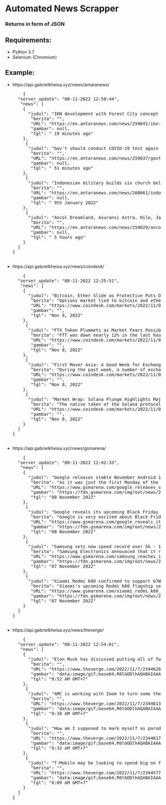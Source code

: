 <h1>Automated News Scrapper</h1>
<h3>Returns in form of JSON<h3>
<h2>Requirements:</h2>
<ul>
  <li>Python 3.7</li>
  <li>Selenium (Chromium)</li>
</ul>
<h2>Example:</h2>
<ul>
    <li>https://api.gabrielkheisa.xyz/news/antaranews/</li>
    <pre>
    {
  "server_update": "08-11-2022 12:50:44",
   "news": [
    {
      "judul": "IKN development with Forest City concept to mitigate climate change",
       "berita": "",
       "URL": "https://en.antaranews.com/news/259041/ikn-development-with-forest-city-concept-to-mitigate-climate-change",
       "gambar": null,
       "tgl": " 19 minutes ago"
    },
     {
      "judul": "Gov't should conduct COVID-19 test again amid XBB spread:  Asmoro",
       "berita": "",
       "URL": "https://en.antaranews.com/news/259037/govt-should-conduct-covid-19-test-again-amid-xbb-spread-asmoro",
       "gambar": null,
       "tgl": " 51 minutes ago"
    },
     {
      "judul": "Indonesian military builds six church bell towers in Papua",
       "berita": "",
       "URL": "https://en.antaranews.com/news/208661/indonesian-military-builds-six-church-bell-towers-in-papua",
       "gambar": null,
       "tgl": " 9th January 2022"
    },
     {
      "judul": "Ancol Dreamland, Asuransi Astra, Hilo, Janji Jiwa Jiwa Toast are among the winners of the 2022-2023 Brand of the Year Awards.",
       "berita": "",
       "URL": "https://en.antaranews.com/news/259029/ancol-dreamland-asuransi-astra-hilo-janji-jiwa-jiwa-toast-are-among-the-winners-of-the-2022-2023-brand-of-the-year-awards",
       "gambar": null,
       "tgl": " 5 hours ago"
    }
  ]
}
    </pre>
    <li>https://api.gabrielkheisa.xyz/news/coindesk/</li>
    <pre>
    {
  "server_update": "08-11-2022 12:25:51",
   "news": [
    {
      "judul": "Bitcoin, Ether Slide as Protective Puts Draw Demand Amid Sell-Off in FTX's Token",
       "berita": "Options market tied to bitcoin and ether shows renewed bias for puts, perhaps a sign of investor fears that the FTX-Alameda drama may bring another market-wide crash.",
       "URL": "https://www.coindesk.com/markets/2022/11/08/bitcoin-ether-slide-as-protective-puts-draw-demand-amid-sell-off-in-ftx-token/",
       "gambar": "",
       "tgl": "Nov 8, 2022"
    },
     {
      "judul": "FTX Token Plummets as Market Fears Possible Alameda Contagion",
       "berita": "FTT was down nearly 12% in the last hour and over 20% during the last 24 hours.",
       "URL": "https://www.coindesk.com/markets/2022/11/08/ftt-plummets-as-market-fears-possible-alameda-contagion/",
       "gambar": "",
       "tgl": "Nov 8, 2022"
    },
     {
      "judul": "First Mover Asia: A Good Week for Exchange Tokens, Except FTT; Solana Continues Falling",
       "berita": "During the past week, a number of exchange tokens have outperformed bitcoin, including OKX and CRO.  FTT is not among them.",
       "URL": "https://www.coindesk.com/markets/2022/11/08/first-mover-asia-a-good-week-for-exchange-tokens-except-ftt-solana-continues-falling/",
       "gambar": "",
       "tgl": "Nov 8, 2022"
    },
     {
      "judul": "Market Wrap: Solana Plunge Highlights Major Cryptos\u2019 Day in the Red",
       "berita": "The native token of the Solana protocol recently fell over 6%; bitcoin and ether dropped more modestly as investors await the midterm elections and latest inflation data. Market Wrap is CoinDesk\u2019s daily newsletter diving into what happened in today's crypto markets.",
       "URL": "https://www.coindesk.com/markets/2022/11/07/market-wrap-solana-plunge-highlights-major-cryptos-day-in-the-red/",
       "gambar": "",
       "tgl": "Nov 8, 2022"
    }
  ]
}
    </pre>
    <li>https://api.gabrielkheisa.xyz/news/gsmarena/</li>
    <pre>
    {
  "server_update": "08-11-2022 12:42:33",
   "news": [
    {
      "judul": "Google releases stable November Android 13 update, new QPR1 Beta 3.1 too",
       "berita": "As it was just the first Monday of the month, Google released the latest monthly Android update for its still-supported Pixels mere hours ago. The November 2022 update is the last minor one before the bigger December release - which has been in open...",
       "URL": "https://www.gsmarena.com/google_releases_stable_november_android_13_update_new_qpr1_beta_31_too-news-56434.php",
       "gambar": "https://fdn.gsmarena.com/imgroot/news/22/11/google-november-update/-344x215/gsmarena_000.jpg",
       "tgl": "08 November 2022"
    },
     {
      "judul": "Google reveals its upcoming Black Friday deals for Pixel 7, Pixel 7 Pro, and Pixel 6a",
       "berita": "Google is very excited about Black Friday this year, and as such it's letting us know in advance what the deals will be. Over at its online store, the company is now prominently displaying a countdown clock to the start of the deals. At the time of...",
       "URL": "https://www.gsmarena.com/google_reveals_its_upcoming_black_friday_deals_for_pixel_7_pixel_7_pro_and_pixel_6a-news-56433.php",
       "gambar": "https://fdn.gsmarena.com/imgroot/news/22/11/google-black-friday-deals/-344x215/gsmarena_000.jpg",
       "tgl": "08 November 2022"
    },
     {
      "judul": "Samsung sets new speed record over 5G - 1.75Gbps at 10km distance",
       "berita": "Samsung Electronics announced that it reached record-breaking transfer speeds over a 5G mmWave network. The tests were carried out in partnership with NBN Co. a company that is part of an AUD 750 million investment plan in Australia. NBN is using...",
       "URL": "https://www.gsmarena.com/samsung_reaches_insane_download_speeds_over_5g_10km_away_from_source-news-56432.php",
       "gambar": "https://fdn.gsmarena.com/imgroot/news/20/10/samsung-q3-report/-344x215/gsmarena_001.jpg",
       "tgl": "07 November 2022"
    },
     {
      "judul": "Xiaomi Redmi K60 confirmed to support 67W fast charging",
       "berita": "Xiaomi's upcoming Redmi K60 flagship series is set to debut in the coming weeks, although there's still no official date set. The intensity of recent leaks suggests that's fast approaching, and so do the certification documents that are now flying...",
       "URL": "https://www.gsmarena.com/xiaomi_redmi_k60_confirmed_to_support_67w_fast_charging-news-56431.php",
       "gambar": "https://fdn.gsmarena.com/imgroot/news/22/03/xiaomi-redmi-k50-colors/-344x215/gsmarena_001.jpg",
       "tgl": "07 November 2022"
    }
  ]
}
    </pre>
    <li>https://api.gabrielkheisa.xyz/news/theverge/</li>
    <pre>
    {
  "server_update": "08-11-2022 12:54:01",
   "news": [
    {
      "judul": "Elon Musk has discussed putting all of Twitter behind a paywall",
       "berita": "",
       "URL": "https://www.theverge.com/2022/11/7/23446262/elon-musk-twitter-paywall-possible",
       "gambar": "data:image/gif;base64,R0lGODlhAQABAIAAAAAAAP///yH5BAEAAAAALAAAAAABAAEAAAIBRAA7",
       "tgl": "8:52 AM GMT+7"
    },
     {
      "judul": "AMC is working with Zoom to turn some theaters into giant meeting rooms",
       "berita": "",
       "URL": "https://www.theverge.com/2022/11/7/23446136/amc-zoom-rooms-theaters-meetings",
       "gambar": "data:image/gif;base64,R0lGODlhAQABAIAAAAAAAP///yH5BAEAAAAALAAAAAABAAEAAAIBRAA7",
       "tgl": "8:38 AM GMT+7"
    },
     {
      "judul": "How am I supposed to mark myself as parody if I can\u2019t change my screen name, Elon?",
       "berita": "",
       "URL": "https://www.theverge.com/2022/11/7/23446171/screen-name-twitter-musk-parody-whoops",
       "gambar": "data:image/gif;base64,R0lGODlhAQABAIAAAAAAAP///yH5BAEAAAAALAAAAAABAAEAAAIBRAA7",
       "tgl": "8:32 AM GMT+7"
    },
     {
      "judul": "T-Mobile may be looking to spend big on fiber home internet",
       "berita": "",
       "URL": "https://www.theverge.com/2022/11/7/23445777/t-mobile-home-internet-fiber-5g-partnership-search",
       "gambar": "data:image/gif;base64,R0lGODlhAQABAIAAAAAAAP///yH5BAEAAAAALAAAAAABAAEAAAIBRAA7",
       "tgl": "6:09 AM GMT+7"
    }
  ]
}
    </pre>
</ul>